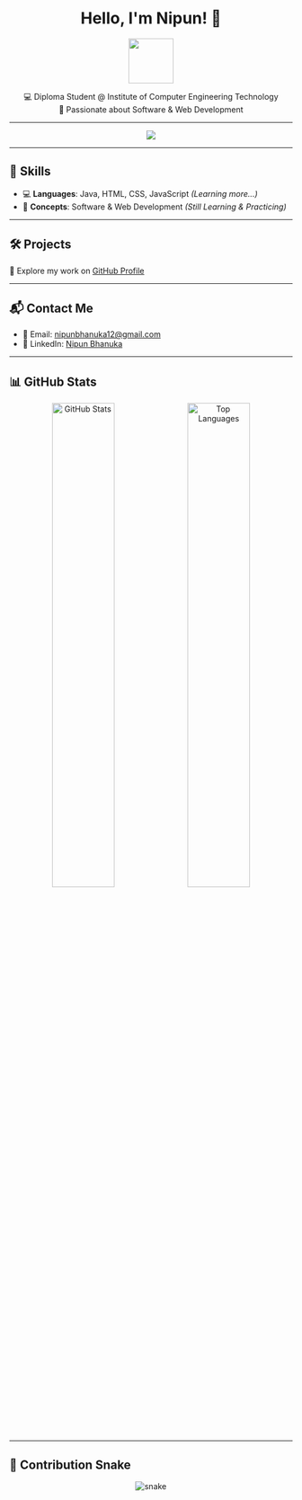 <h1 align="center">Hello, I'm Nipun! 👋</h1>

<p align="center">
  <img src="https://media.giphy.com/media/hvRJCLFzcasrR4ia7z/giphy.gif" width="80"/>
</p>

<p align="center">
  💻 Diploma Student @ Institute of Computer Engineering Technology <br>
  🚀 Passionate about Software & Web Development
</p>

---

<p align="center">
  <img src="https://readme-typing-svg.herokuapp.com?font=Fira+Code&size=24&duration=3000&pause=1000&color=F70000&center=true&vCenter=true&width=435&lines=Aspiring+Software+Engineer;QA+Automation+Learner;Loves+Java+and+Web+Development;Building+Projects+Every+Day!">
</p>

---

## 🚀 Skills

- 💻 **Languages**: Java, HTML, CSS, JavaScript *(Learning more...)*
- 🧠 **Concepts**: Software & Web Development *(Still Learning & Practicing)*

---

## 🛠️ Projects

🔗 Explore my work on [GitHub Profile](https://github.com/nipun-bhanuka)

---

## 📬 Contact Me

- 📧 Email: [nipunbhanuka12@gmail.com](mailto:nipunbhanuka12@gmail.com)
- 💼 LinkedIn: [Nipun Bhanuka](https://www.linkedin.com/in/nipun-bhanuka-359187364)

---

## 📊 GitHub Stats

<p align="center">
  <img src="https://github-readme-stats.vercel.app/api?username=nipun-bhanuka&show_icons=true&theme=radical" alt="GitHub Stats" width="47%"/>
  <img src="https://github-readme-stats.vercel.app/api/top-langs/?username=nipun-bhanuka&layout=compact&theme=radical" alt="Top Languages" width="47%"/>
</p>

---

## 🐍 Contribution Snake

<p align="center">
  <img src="https://github.com/nipun-bhanuka/nipun-bhanuka/blob/output/github-contribution-grid-snake.svg" alt="snake"/>
</p>
